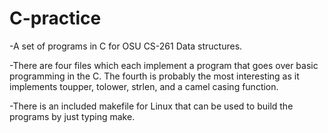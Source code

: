 # C-practice

-A set of programs in C for OSU CS-261 Data structures. 

-There are four files which each implement a program that goes over basic programming in the C. The fourth is probably the most interesting as it implements toupper, tolower, strlen, and a camel casing function.

-There is an included makefile for Linux that can be used to build the programs by just typing make.